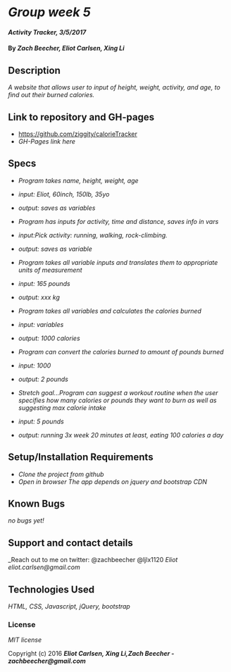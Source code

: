 # _Group week 5_

#### _Activity Tracker, 3/5/2017_

#### By _**Zach Beecher, Eliot Carlsen, Xing Li**_

## Description

_A website that allows user to input of height, weight, activity, and age, to find out their burned calories._

## Link to repository and GH-pages

* https://github.com/ziggity/calorieTracker
* _GH-Pages link here_

## Specs

* _Program takes name, height, weight, age_
* _input: Eliot, 60inch, 150lb, 35yo_
* _output: saves as variables_

* _Program has inputs for activity, time and distance, saves info in vars_
* _input:Pick activity: running, walking, rock-climbing._
* _output: saves as variable_

* _Program takes all variable inputs and translates them to appropriate units of measurement_
* _input: 165 pounds_
* _output: xxx kg_

* _Program takes all variables and calculates the calories burned_
* _input: variables_
* _output: 1000 calories_

* _Program can convert the calories burned to amount of pounds burned_
* _input: 1000_
* _output: 2 pounds_

* _Stretch goal...Program can suggest a workout routine when the user specifies how many calories or pounds they want to burn as well as suggesting max calorie intake_
* _input: 5 pounds_
* _output: running 3x week 20 minutes at least, eating 100 calories a day_

## Setup/Installation Requirements

* _Clone the project from github_
* _Open in browser_
_The app depends on jquery and bootstrap CDN_

## Known Bugs

_no bugs yet!_

## Support and contact details

_Reach out to me on twitter: @zachbeecher @ljlx1120
_Eliot eliot.carlsen@gmail.com_

## Technologies Used

_HTML, CSS, Javascript, jQuery, bootstrap_

### License

*MIT license*

Copyright (c) 2016 **_Eliot Carlsen, Xing Li,Zach Beecher - zachbeecher@gmail.com_**
